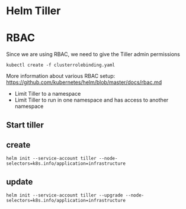 Helm Tiller
===============

# RBAC
Since we are using RBAC, we need to give the Tiller admin permissions

```
kubectl create -f clusterrolebinding.yaml
```

More information about various RBAC setup: https://github.com/kubernetes/helm/blob/master/docs/rbac.md

* Limit Tiller to a namespace
* Limit Tiller to run in one namespace and has access to another namespace

## Start tiller

## create
```
helm init --service-account tiller --node-selectors=k8s.info/application=infrastructure
```


## update
```
helm init --service-account tiller --upgrade --node-selectors=k8s.info/application=infrastructure
```
